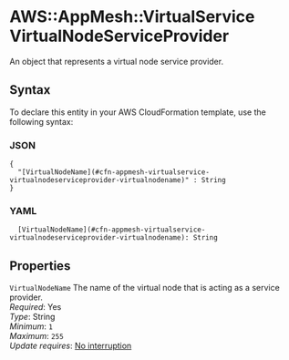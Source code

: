 # AWS::AppMesh::VirtualService VirtualNodeServiceProvider<a name="aws-properties-appmesh-virtualservice-virtualnodeserviceprovider"></a>

An object that represents a virtual node service provider\.

## Syntax<a name="aws-properties-appmesh-virtualservice-virtualnodeserviceprovider-syntax"></a>

To declare this entity in your AWS CloudFormation template, use the following syntax:

### JSON<a name="aws-properties-appmesh-virtualservice-virtualnodeserviceprovider-syntax.json"></a>

```
{
  "[VirtualNodeName](#cfn-appmesh-virtualservice-virtualnodeserviceprovider-virtualnodename)" : String
}
```

### YAML<a name="aws-properties-appmesh-virtualservice-virtualnodeserviceprovider-syntax.yaml"></a>

```
  [VirtualNodeName](#cfn-appmesh-virtualservice-virtualnodeserviceprovider-virtualnodename): String
```

## Properties<a name="aws-properties-appmesh-virtualservice-virtualnodeserviceprovider-properties"></a>

`VirtualNodeName`  <a name="cfn-appmesh-virtualservice-virtualnodeserviceprovider-virtualnodename"></a>
The name of the virtual node that is acting as a service provider\.  
*Required*: Yes  
*Type*: String  
*Minimum*: `1`  
*Maximum*: `255`  
*Update requires*: [No interruption](https://docs.aws.amazon.com/AWSCloudFormation/latest/UserGuide/using-cfn-updating-stacks-update-behaviors.html#update-no-interrupt)
